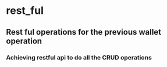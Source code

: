 # rest_ful
<h2>Rest ful operations for the previous wallet operation</h2>
<h3> Achieving restful api to do all the CRUD operations</h3>
